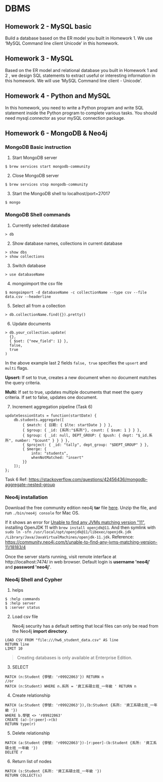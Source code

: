 # DBMS

## Homework 2 - MySQL basic

Build a database based on the ER model you built in Homework 1. We use ‘MySQL Command line client Unicode’ in this homework.

## Homework 3 - MySQL

Based on the ER model and relational database you built in Homework 1 and 2 , we design SQL statements to extract useful or interesting information in this homework. We will use ‘MySQL Command line client - Unicode’.

## Homework 4 - Python and MySQL

In this homework, you need to write a Python program and write SQL statement inside the Python program to complete various tasks. You should need mysql.connector as your mySQL connection package.

## Homework 6 - MongoDB & Neo4j

### MongoDB Basic instruction

1. Start MongoDB server

```shell
$ brew services start mongodb-community
```

2. Close MongoDB server

```shell
$ brew services stop mongodb-community
```

3. Start the MongoDB shell to localhost/port=27017

 ```shell
 $ mongo
 ```



### MongoDB Shell commands

1. Currently selected database

```shell
> db
```

2. Show database names, collections in current database

```shell
> show dbs
> show collections
```

3. Switch database

```shell
> use databaseName
```

4. mongoimport the csv file

```shell
$ mongoimport -d databaseName -c collectionName --type csv --file data.csv --headerline
```

5. Select all from a collection

```shell
> db.collectionName.find({}).pretty()
```

6. Update documents

```shell
> db.your_collection.update(
  {},
  { $set: {"new_field": 1} },
  false,
  true
)
```

In the above example last 2 fields `false, true` specifies the `upsert` and `multi` flags.

**Upsert:** If set to true, creates a new document when no document matches the query criteria.

**Multi:** If set to true, updates multiple documents that meet the query criteria. If set to false, updates one document.

7. Increment aggregation pipeline (Task 6)

```shell
updateSessionStats = function(startDate) {
	db.students.aggregate([
		{ $match: { 日期: { $lte: startDate } } },
		{ $group: { _id: {系所:"$系所"}, count: { $sum: 1 } } },
		{ $group: { _id: null, DEPT_GROUP: { $push: { dept: "$_id.系所", number: "$count" } } } },
		{ $project: { _id: "tally", dept_group: "$DEPT_GROUP" } },
		{ $merge: {
			into: "students",
			whenNotMatched: "insert"
		}}
	]);
};
```

Task 6 Ref: https://stackoverflow.com/questions/42456436/mongodb-aggregate-nested-group



### Neo4j installation

Download the free community edition neo4j **tar** file [here](https://neo4j.com/download-center/#community). Unzip the file, and run `./bin/neo4j console` for Mac OS.

If it shows an error for <u>Unable to find any JVMs matching version "11"</u>, installing OpenJDK 11 with `brew install openjdk@11`. And then symlink with `sudo ln -sfn /usr/local/opt/openjdk@11/libexec/openjdk.jdk /Library/Java/JavaVirtualMachines/openjdk-11.jdk`. Reference: https://community.neo4j.com/t/unable-to-find-any-jvms-matching-version-11/18183/4

Once the server starts running, visit remote interface at http://localhost:7474/ in web browser. Default login is **username 'neo4j'** and **password 'neo4j'**.



### Neo4j Shell and Cypher

1. helps

```she
$ :help commands
$ :help server
$ :server status
```

2. Load csv file

   Neo4j security has a default setting that local files can only be read from the Neo4j **import directory**.

```cypher
LOAD CSV FROM "file:///hw6_student_data.csv" AS line
RETURN line
LIMIT 10
```

> Creating databases is only available at Enterprise Edition.

3. SELECT

```cypher
MATCH (n:Student {學號: 'r09922063'}) RETURN n
//or
MATCH (n:Student) WHERE n.系所 = '資工系碩士班_一年級 ' RETURN n
```

4. Create relationship

```cypher
MATCH (a:Student {學號: 'r09922063'}),(b:Student {系所: '資工系碩士班_一年級 '})
WHERE b.學號 <> 'r09922063'
CREATE (a)-[r:peer]->(b)
RETURN type(r)
```

5. Delete relationship

```cypher
MATCH (a:Student {學號: 'r09922063'})-[r:peer]-(b:Student {系所: '資工系碩士班_一年級 '})
DELETE r
```

6. Return list of nodes

```cypher
MATCH (s:Student {系所: '資工系碩士班_一年級 '})
RETURN COLLECT(s)
```

